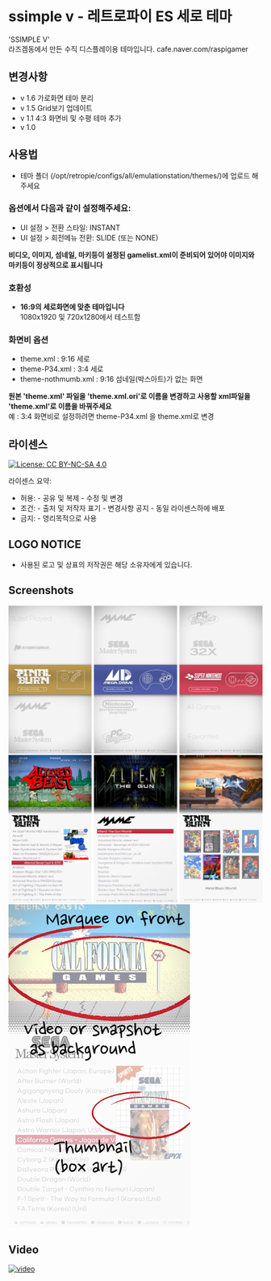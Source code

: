 # ssimple v - 레트로파이 ES 세로 테마
'SSIMPLE V'\
라즈겜동에서 만든 수직 디스플레이용 테마입니다.
cafe.naver.com/raspigamer

## 변경사항
- v 1.6 가로화면 테마 분리
- v 1.5 Grid보기 업데이트
- v 1.1 4:3 화면비 및 수평 테마 추가
- v 1.0

## 사용법
- 테마 폴더 (/opt/retropie/configs/all/emulationstation/themes/)에 업로드 해주세요

### 옵션에서 다음과 같이 설정해주세요:
- UI 설정 > 전환 스타일: INSTANT
- UI 설정 > 회전메뉴 전환: SLIDE (또는 NONE)

**비디오, 이미지, 섬네일, 마키등이 설정된 gamelist.xml이 준비되어 있어야 이미지와 마키등이 정상적으로 표시됩니다**

### 호환성

- **16:9의 세로화면에 맞춘 테마입니다**\
1080x1920 및 720x1280에서 테스트함

### 화면비 옵션

- theme.xml : 9:16 세로
- theme-P34.xml : 3:4 세로
- theme-nothmumb.xml : 9:16 섬네일(박스아트)가 없는 화면

**원본 'theme.xml' 파일을 'theme.xml.ori'로 이름을 변경하고 사용할 xml파일을 'theme.xml'로 이름을 바꿔주세요**\
  예 : 3:4 화면비로 설정하려면 theme-P34.xml 을 theme.xml로 변경

## 라이센스
[![License: CC BY-NC-SA 4.0](https://i.creativecommons.org/l/by-nc-sa/4.0/88x31.png)](https://creativecommons.org/licenses/by-nc-sa/4.0/deed.ko)

라이센스 요약:
* 허용:    - 공유 및 복제
           - 수정 및 변경
* 조건:    - 출처 및 저작자 표기
           - 변경사항 공지
		   - 동일 라이센스하에 배포
* 금지:    - 영리목적으로 사용

## LOGO NOTICE
* 사용된 로고 및 상표의 저작권은 해당 소유자에게 있습니다.

## Screenshots
![screenshot example01](screenshot00.png)
![screenshot example02](screenshot01.png)
![screenshot example03](screenshot03.png)

## Video
[![video](https://img.youtube.com/vi/6I-hHwjEmZM/0.jpg)](https://www.youtube.com/watch?v=6I-hHwjEmZMY "Video")
